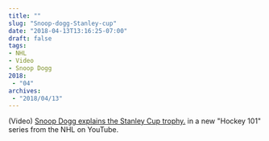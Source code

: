 ```yaml
---
title: ""
slug: "Snoop-dogg-Stanley-cup"
date: "2018-04-13T13:16:25-07:00"
draft: false
tags:
- NHL
- Video
- Snoop Dogg
2018:
 - "04"
archives:
 - "2018/04/13"
---
```


(Video) [Snoop Dogg explains the Stanley Cup trophy.][url-ref] in a new "Hockey 101" series from the NHL on YouTube.

[url-ref]: https://m.youtube.com/watch?v=Dzasg0fgEjo&feature=youtu.be
